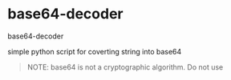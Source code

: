 # base64-decoder
base64-decoder

simple python script for coverting string into base64 

> NOTE: base64 is not a cryptographic algorithm. Do not use 
